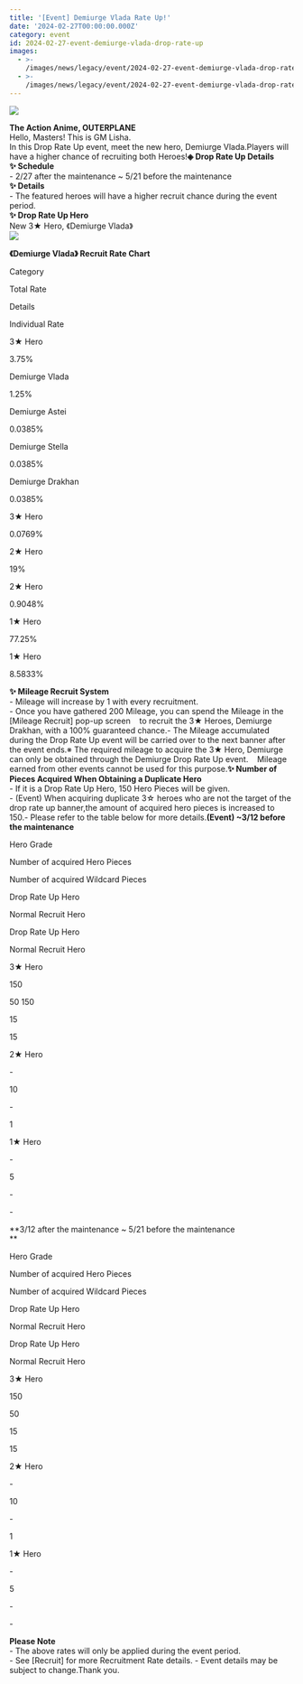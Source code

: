 ```yaml
---
title: '[Event] Demiurge Vlada Rate Up!'
date: '2024-02-27T00:00:00.000Z'
category: event
id: 2024-02-27-event-demiurge-vlada-drop-rate-up
images:
  - >-
    /images/news/legacy/event/2024-02-27-event-demiurge-vlada-drop-rate-up/bb6d2411a845486581a970e939430211.webp
  - >-
    /images/news/legacy/event/2024-02-27-event-demiurge-vlada-drop-rate-up/d76f35c8b8624f909ba5bfd998e0bc1a.webp
---
```


![](/images/news/legacy/event/2024-02-27-event-demiurge-vlada-drop-rate-up/bb6d2411a845486581a970e939430211.webp)  

**The Action Anime, OUTERPLANE**  
Hello, Masters! This is GM Lisha.  
In this Drop Rate Up event, meet the new hero, Demiurge Vlada.Players will have a higher chance of recruiting both Heroes!**◈ Drop Rate Up Details**  
**✨ Schedule**   
\- 2/27 after the maintenance ~ 5/21 before the maintenance  
**✨ Details**   
\- The featured heroes will have a higher recruit chance during the event period.  
**✨ Drop Rate Up Hero**   
New 3★ Hero, 《Demiurge Vlada》  
![](/images/news/legacy/event/2024-02-27-event-demiurge-vlada-drop-rate-up/d76f35c8b8624f909ba5bfd998e0bc1a.webp)  
  
**《Demiurge Vlada》 Recruit Rate Chart** 

Category

Total Rate

Details

Individual Rate

3★ Hero

3.75%

Demiurge Vlada

1.25%

Demiurge Astei

0.0385%

Demiurge Stella

0.0385%

Demiurge Drakhan

0.0385%

3★ Hero

0.0769%

2★ Hero

19%

2★ Hero

0.9048%

1★ Hero

77.25%

1★ Hero

8.5833%

  
**✨ Mileage Recruit System**   
\- Mileage will increase by 1 with every recruitment.  
\- Once you have gathered 200 Mileage, you can spend the Mileage in the \[Mileage Recruit\] pop-up screen    to recruit the 3★ Heroes, Demiurge Drakhan, with a 100% guaranteed chance.- The Mileage accumulated during the Drop Rate Up event will be carried over to the next banner after the event ends.※ The required mileage to acquire the 3★ Hero, Demiurge can only be obtained through the Demiurge Drop Rate Up event.    Mileage earned from other events cannot be used for this purpose.**✨ Number of Pieces Acquired When Obtaining a Duplicate Hero**  
\- If it is a Drop Rate Up Hero, 150 Hero Pieces will be given.  
\- (Event) When acquiring duplicate 3☆ heroes who are not the target of the drop rate up banner,the amount of acquired hero pieces is increased to 150.- Please refer to the table below for more details.**(Event) ~3/12 before the maintenance**

Hero Grade

Number of acquired Hero Pieces

Number of acquired Wildcard Pieces

Drop Rate Up Hero

Normal Recruit Hero

Drop Rate Up Hero

Normal Recruit Hero

3★ Hero

150

50 150

15

15

2★ Hero

\-

10

\-

1

1★ Hero

\-

5

\-

\-

  
**3/12 after the maintenance ~ 5/21 before the maintenance  
**

Hero Grade

Number of acquired Hero Pieces

Number of acquired Wildcard Pieces

Drop Rate Up Hero

Normal Recruit Hero

Drop Rate Up Hero

Normal Recruit Hero

3★ Hero

150

50

15

15

2★ Hero

\-

10

\-

1

1★ Hero

\-

5

\-

\-

  
**Please Note**   
\- The above rates will only be applied during the event period.   
\- See \[Recruit\] for more Recruitment Rate details. - Event details may be subject to change.Thank you.
